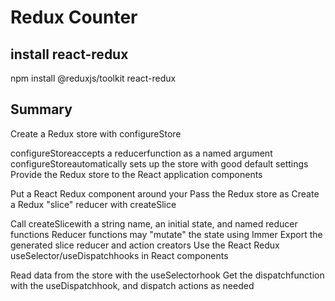 # Redux Counter
## install react-redux
npm install @reduxjs/toolkit react-redux

## Summary
Create a Redux store with configureStore

configureStoreaccepts a reducerfunction as a named argument
configureStoreautomatically sets up the store with good default settings
Provide the Redux store to the React application components

Put a React Redux <Provider>component around your <App />
Pass the Redux store as <Provider store={store}>
Create a Redux "slice" reducer with createSlice

Call createSlicewith a string name, an initial state, and named reducer functions
Reducer functions may "mutate" the state using Immer
Export the generated slice reducer and action creators
Use the React Redux useSelector/useDispatchhooks in React components

Read data from the store with the useSelectorhook
Get the dispatchfunction with the useDispatchhook, and dispatch actions as needed